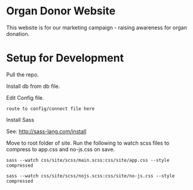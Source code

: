 # Organ Donor Website

This website is for our marketing campaign - raising awareness for organ donation.

# Setup for Development

Pull the repo.

Install db from db file.

Edit Config file.

```
route to config/connect file here
```
Install Sass

See: http://sass-lang.com/install

Move to root folder of site. Run the following to watch scss files to compress to app.css and no-js.css on save.

```
sass --watch css/site/scss/main.scss:css/site/app.css --style compressed
```

```
sass --watch css/site/scss/nojs.scss:css/site/no-js.css --style compressed
```
